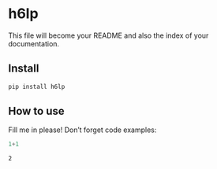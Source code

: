h6lp
================

<!-- WARNING: THIS FILE WAS AUTOGENERATED! DO NOT EDIT! -->

This file will become your README and also the index of your
documentation.

## Install

``` sh
pip install h6lp
```

## How to use

Fill me in please! Don’t forget code examples:

``` python
1+1
```

    2
